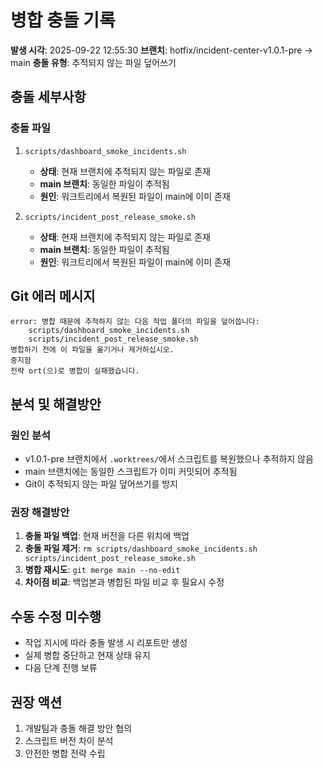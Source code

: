# 병합 충돌 기록

**발생 시각**: 2025-09-22 12:55:30
**브랜치**: hotfix/incident-center-v1.0.1-pre → main
**충돌 유형**: 추적되지 않는 파일 덮어쓰기

## 충돌 세부사항

### 충돌 파일
1. `scripts/dashboard_smoke_incidents.sh`
   - **상태**: 현재 브랜치에 추적되지 않는 파일로 존재
   - **main 브랜치**: 동일한 파일이 추적됨
   - **원인**: 워크트리에서 복원된 파일이 main에 이미 존재

2. `scripts/incident_post_release_smoke.sh`
   - **상태**: 현재 브랜치에 추적되지 않는 파일로 존재
   - **main 브랜치**: 동일한 파일이 추적됨
   - **원인**: 워크트리에서 복원된 파일이 main에 이미 존재

## Git 에러 메시지
```
error: 병합 때문에 추적하지 않는 다음 작업 폴더의 파일을 덮어씁니다:
	scripts/dashboard_smoke_incidents.sh
	scripts/incident_post_release_smoke.sh
병합하기 전에 이 파일을 옮기거나 제거하십시오.
중지함
전략 ort(으)로 병합이 실패했습니다.
```

## 분석 및 해결방안

### 원인 분석
- v1.0.1-pre 브랜치에서 `.worktrees/`에서 스크립트를 복원했으나 추적하지 않음
- main 브랜치에는 동일한 스크립트가 이미 커밋되어 추적됨
- Git이 추적되지 않는 파일 덮어쓰기를 방지

### 권장 해결방안
1. **충돌 파일 백업**: 현재 버전을 다른 위치에 백업
2. **충돌 파일 제거**: `rm scripts/dashboard_smoke_incidents.sh scripts/incident_post_release_smoke.sh`
3. **병합 재시도**: `git merge main --no-edit`
4. **차이점 비교**: 백업본과 병합된 파일 비교 후 필요시 수정

## 수동 수정 미수행
- 작업 지시에 따라 충돌 발생 시 리포트만 생성
- 실제 병합 중단하고 현재 상태 유지
- 다음 단계 진행 보류

## 권장 액션
1. 개발팀과 충돌 해결 방안 협의
2. 스크립트 버전 차이 분석
3. 안전한 병합 전략 수립